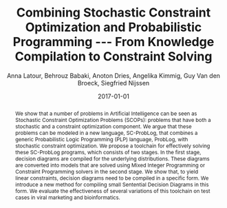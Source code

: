 ---
title: "Combining Stochastic Constraint Optimization and Probabilistic Programming --- From Knowledge Compilation to Constraint Solving"
collection: publications
permalink: /publication/2017-01-01-Combining-Stochastic-Constraint-Optimization-and-Probabilistic-Programming--From-Knowledge-Compilation-to-Constraint-Solving
date: 2017-01-01
year: 2017
author: ' Anna Latour,  Behrouz Babaki,  Anoton Dries,  Angelika Kimmig,  Guy Van den Broeck,  Siegfried Nijssen'
venue: 'Proceedings of the 23rd International Conference on Principles and Practice of Constraint Programming (CP 2017)'
abstract: 'We show that a number of problems in Artificial Intelligence can be seen as Stochastic Constraint Optimization Problems (SCOPs): problems that have both a stochastic and a constraint optimization component. We argue that these problems can be modeled in a new language, SC-ProbLog, that combines a generic Probabilistic Logic Programming (PLP) language, ProbLog, with stochastic constraint optimization. We propose a toolchain for effectively solving these SC-ProbLog programs, which consists of two stages. In the first stage, decision diagrams are compiled for the underlying distributions. These diagrams are converted into models that are solved using Mixed Integer Programming or Constraint Programming solvers in the second stage. We show that, to yield linear constraints, decision diagrams need to be compiled in a specific form. We introduce a new method for compiling small Sentential Decision Diagrams in this form. We evaluate the effectiveness of several variations of this toolchain on test cases in viral marketing and bioinformatics.'
links: <a href="http://web.cs.ucla.edu/~guyvdb/papers/LatourCP17.pdf" download target="_blank">pdf</a>, <a href="https://github.com/latower/latower.github.io/raw/master/files/slides/LatEtAl17.pdf" download target="_blank">slides</a>, <a href="https://github.com/ML-KULeuven/problog/tree/sc-problog" target="_blank">code</a>, <a href="https://github.com/latower/latower.github.io/raw/master/files/bib/LatEtAl17.bib" download target="_blank">bib</a>
---